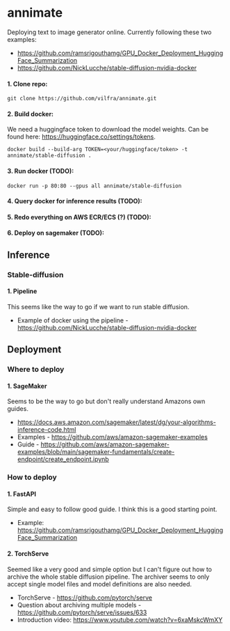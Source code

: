 # annimate
Deploying text to image generator online. Currently following these two examples:
* https://github.com/ramsrigouthamg/GPU_Docker_Deployment_HuggingFace_Summarization
* https://github.com/NickLucche/stable-diffusion-nvidia-docker

#### 1. Clone repo:
```
git clone https://github.com/vilfra/annimate.git
```

#### 2. Build docker:

We need a huggingface token to download the model weights. Can be found here: https://huggingface.co/settings/tokens.
```
docker build --build-arg TOKEN=<your/huggingface/token> -t annimate/stable-diffusion .
```
#### 3. Run docker (TODO):
```
docker run -p 80:80 --gpus all annimate/stable-diffusion
```
#### 4. Query docker for inference results (TODO):

#### 5. Redo everything on AWS ECR/ECS (?) (TODO):

#### 6. Deploy on sagemaker (TODO):
## Inference
### Stable-diffusion
#### 1.  Pipeline

This seems like the way to go if we want to run stable diffusion.

* Example of docker using the pipeline - https://github.com/NickLucche/stable-diffusion-nvidia-docker

## Deployment
### Where to deploy
#### 1. SageMaker

Seems to be the way to go but don't really understand Amazons own guides.

* https://docs.aws.amazon.com/sagemaker/latest/dg/your-algorithms-inference-code.html
* Examples - https://github.com/aws/amazon-sagemaker-examples
* Guide - https://github.com/aws/amazon-sagemaker-examples/blob/main/sagemaker-fundamentals/create-endpoint/create_endpoint.ipynb

### How to deploy
#### 1. FastAPI
Simple and easy to follow good guide. I think this is a good starting point.
* Example: https://github.com/ramsrigouthamg/GPU_Docker_Deployment_HuggingFace_Summarization
#### 2. TorchServe

Seemed like a very good and simple option but I can't figure out how to archive the whole stable diffusion pipeline. The archiver seems to only accept single model files and model definitions are also needed.
* TorchServe - https://github.com/pytorch/serve
* Question about archiving multiple models - https://github.com/pytorch/serve/issues/633
* Introduction video: https://www.youtube.com/watch?v=6xaMskcWmXY


